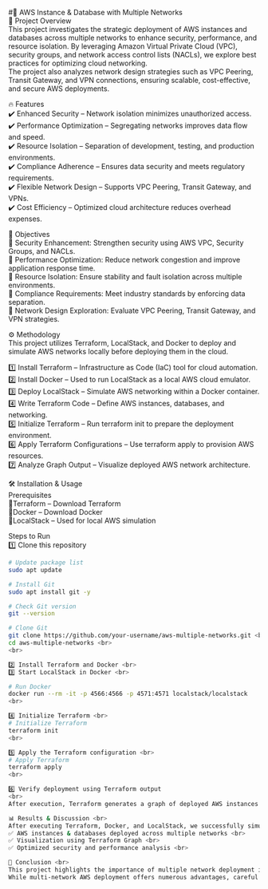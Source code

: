 #🚀 AWS Instance & Database with Multiple Networks <br>
📌 Project Overview <br>
This project investigates the strategic deployment of AWS instances and databases across multiple networks to enhance security, performance, and resource isolation. By leveraging Amazon Virtual Private Cloud (VPC), security groups, and network access control lists (NACLs), we explore best practices for optimizing cloud networking.<br>
The project also analyzes network design strategies such as VPC Peering, Transit Gateway, and VPN connections, ensuring scalable, cost-effective, and secure AWS deployments. <br>

🔥 Features <br>
✔️ Enhanced Security – Network isolation minimizes unauthorized access. <br>
✔️ Performance Optimization – Segregating networks improves data flow and speed. <br>
✔️ Resource Isolation – Separation of development, testing, and production environments. <br>
✔️ Compliance Adherence – Ensures data security and meets regulatory requirements. <br>
✔️ Flexible Network Design – Supports VPC Peering, Transit Gateway, and VPNs. <br>
✔️ Cost Efficiency – Optimized cloud architecture reduces overhead expenses. <br>

🎯 Objectives <br>
🔹 Security Enhancement: Strengthen security using AWS VPC, Security Groups, and NACLs. <br>
🔹 Performance Optimization: Reduce network congestion and improve application response time. <br>
🔹 Resource Isolation: Ensure stability and fault isolation across multiple environments. <br>
🔹 Compliance Requirements: Meet industry standards by enforcing data separation. <br>
🔹 Network Design Exploration: Evaluate VPC Peering, Transit Gateway, and VPN strategies. <br>

⚙️ Methodology <br>
This project utilizes Terraform, LocalStack, and Docker to deploy and simulate AWS networks locally before deploying them in the cloud.

1️⃣ Install Terraform – Infrastructure as Code (IaC) tool for cloud automation. <br>
2️⃣ Install Docker – Used to run LocalStack as a local AWS cloud emulator. <br>
3️⃣ Deploy LocalStack – Simulate AWS networking within a Docker container. <br>
4️⃣ Write Terraform Code – Define AWS instances, databases, and networking. <br>
5️⃣ Initialize Terraform – Run terraform init to prepare the deployment environment. <br>
6️⃣ Apply Terraform Configurations – Use terraform apply to provision AWS resources. <br>
7️⃣ Analyze Graph Output – Visualize deployed AWS network architecture. <br>

🛠 Installation & Usage <br>
Prerequisites <br>
🔹Terraform – Download Terraform <br>
🔹Docker – Download Docker <br>
🔹LocalStack – Used for local AWS simulation 
<br>

Steps to Run <br>
1️⃣ Clone this repository
```bash
# Update package list
sudo apt update

# Install Git
sudo apt install git -y

# Check Git version
git --version

# Clone Git
git clone https://github.com/your-username/aws-multiple-networks.git <br>
cd aws-multiple-networks <br> 
<br>

2️⃣ Install Terraform and Docker <br>
3️⃣ Start LocalStack in Docker <br>

# Run Docker
docker run --rm -it -p 4566:4566 -p 4571:4571 localstack/localstack
<br>

4️⃣ Initialize Terraform <br>
# Initialize Terraform
terraform init
<br>

5️⃣ Apply the Terraform configuration <br>
# Apply Terraform
terraform apply
<br>

6️⃣ Verify deployment using Terraform output 
<br>
After execution, Terraform generates a graph of deployed AWS instances and databases. <br>

📊 Results & Discussion <br>
After executing Terraform, Docker, and LocalStack, we successfully simulated AWS networking. The final output includes: <br>
✅ AWS instances & databases deployed across multiple networks <br>
✅ Visualization using Terraform Graph <br>
✅ Optimized security and performance analysis <br>

📌 Conclusion <br>
This project highlights the importance of multiple network deployment in AWS for improved security, performance, and compliance. By utilizing Terraform, LocalStack, and Docker, organizations can test and optimize cloud networking locally before live deployment. <br>
While multi-network AWS deployment offers numerous advantages, careful planning and network security configuration are essential for seamless cloud integration.
